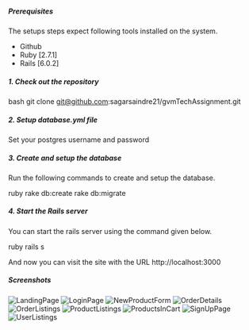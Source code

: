 ##### Prerequisites

The setups steps expect following tools installed on the system.

- Github
- Ruby [2.7.1]
- Rails [6.0.2]

##### 1. Check out the repository

bash
git clone git@github.com:sagarsaindre21/gvmTechAssignment.git


##### 2. Setup database.yml file

Set your postgres username and password

##### 3. Create and setup the database

Run the following commands to create and setup the database.

ruby
rake db:create
rake db:migrate


##### 4. Start the Rails server

You can start the rails server using the command given below.

ruby
rails s


And now you can visit the site with the URL http://localhost:3000


##### Screenshots



![LandingPage](https://user-images.githubusercontent.com/81550057/144756572-a131c2a0-146d-44ea-9dcb-5cdb700fa839.png)
![LoginPage](https://user-images.githubusercontent.com/81550057/144756573-afab4ce2-b1e2-4ecd-ac2a-87e06eb5bf07.png)
![NewProductForm](https://user-images.githubusercontent.com/81550057/144756575-9a210892-4850-409e-a49e-56b53698a26f.png)
![OrderDetails](https://user-images.githubusercontent.com/81550057/144756576-f69e9eae-1d2c-44cd-9729-63cacfbb53a3.png)
![OrderListings](https://user-images.githubusercontent.com/81550057/144756580-101ce691-10c1-4dd1-b17c-2d7fe8a5b5f9.png)
![ProductListings](https://user-images.githubusercontent.com/81550057/144756581-603ddcb5-58e5-4481-ae34-0c46ceebccba.png)
![ProductsInCart](https://user-images.githubusercontent.com/81550057/144756585-1e01bb3a-dae8-4ad7-b85e-e36ac5fa5ae4.png)
![SignUpPage](https://user-images.githubusercontent.com/81550057/144756588-60f593df-2f84-4ea8-a18f-d86ae26c783e.png)
![UserListings](https://user-images.githubusercontent.com/81550057/144756590-8020b902-263a-457e-83dd-a53a5385e914.png)
